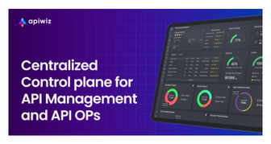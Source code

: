 <p align="center">
    <a href="https://apiwiz.io" target="_blank"><img src="./assets/banner.png" alt="Appwrite Banner"></a>
    <br />
    <br />
</p>
